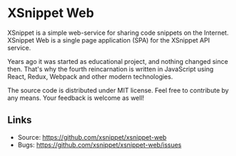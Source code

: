 XSnippet Web
============

XSnippet is a simple web-service for sharing code snippets on the Internet.
XSnippet Web is a single page application (SPA) for the XSnippet API service.

Years ago it was started as educational project, and nothing changed since
then. That's why the fourth reincarnation is written in JavaScript using
React, Redux, Webpack and other modern technologies.

The source code is distributed under MIT license. Feel free to contribute by
any means. Your feedback is welcome as well!


Links
-----

* Source: <https://github.com/xsnippet/xsnippet-web>
* Bugs: <https://github.com/xsnippet/xsnippet-web/issues>
